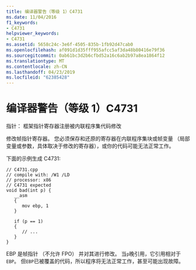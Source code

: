 ```yaml
---
title: 编译器警告（等级 1）C4731
ms.date: 11/04/2016
f1_keywords:
- C4731
helpviewer_keywords:
- C4731
ms.assetid: 5658c24c-3e6f-4505-835b-1fb92d47cab0
ms.openlocfilehash: af091d1d35fff955afcc5af3da48b80416e79f36
ms.sourcegitcommit: 0ab61bc3d2b6cfbd52a16c6ab2b97a8ea1864f12
ms.translationtype: MT
ms.contentlocale: zh-CN
ms.lasthandoff: 04/23/2019
ms.locfileid: "62385428"
---
```

# <a name="compiler-warning-level-1-c4731"></a>编译器警告（等级 1）C4731

指针： 框架指针寄存器注册被内联程序集代码修改

修改帧指针寄存器。 您必须保存和还原的寄存器在内联程序集块或帧变量 （局部变量或参数，具体取决于修改的寄存器），或你的代码可能无法正常工作。

下面的示例生成 C4731:

```
// C4731.cpp
// compile with: /W1 /LD
// processor: x86
// C4731 expected
void bad(int p) {
   __asm
   {
      mov ebp, 1
   }

   if (p == 1)
   {
      // ...
   }
}
```

EBP 是帧指针 （不允许 FPO） 并对其进行修改。 当`p`晚引用，它引用相对于`EBP`。 但`EBP`已被覆盖的代码，所以程序将无法正常工作，甚至可能出现故障。